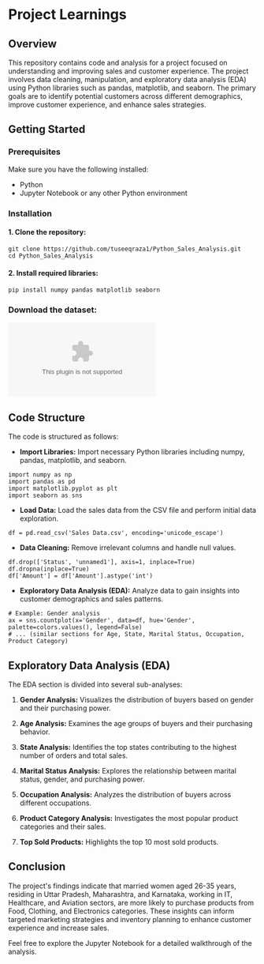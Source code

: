 
# Project Learnings
## Overview
This repository contains code and analysis for a project focused on understanding and improving sales and customer experience. The project involves data cleaning, manipulation, and exploratory data analysis (EDA) using Python libraries such as pandas, matplotlib, and seaborn. The primary goals are to identify potential customers across different demographics, improve customer experience, and enhance sales strategies.

## Getting Started

### Prerequisites
Make sure you have the following installed:

- Python
- Jupyter Notebook or any other Python environment

### Installation
#### 1. Clone the repository:
```
git clone https://github.com/tuseeqraza1/Python_Sales_Analysis.git
cd Python_Sales_Analysis
```
#### 2. Install required libraries:
```
pip install numpy pandas matplotlib seaborn
```
### Download the dataset:

![Sales Data.csv](https://github.com/tuseeqraza1/Python_Sales_Analysis/blob/main/Sales%20Data.csv)

## Code Structure
The code is structured as follows:

- <b>Import Libraries:</b> Import necessary Python libraries including numpy, pandas, matplotlib, and seaborn.
```
import numpy as np
import pandas as pd
import matplotlib.pyplot as plt
import seaborn as sns
```
- <b>Load Data:</b> Load the sales data from the CSV file and perform initial data exploration.
```
df = pd.read_csv('Sales Data.csv', encoding='unicode_escape')
```
- <b>Data Cleaning:</b> Remove irrelevant columns and handle null values.
```
df.drop(['Status', 'unnamed1'], axis=1, inplace=True)
df.dropna(inplace=True)
df['Amount'] = df['Amount'].astype('int')
```
- <b>Exploratory Data Analysis (EDA):</b> Analyze data to gain insights into customer demographics and sales patterns.
```
# Example: Gender analysis
ax = sns.countplot(x='Gender', data=df, hue='Gender', palette=colors.values(), legend=False)
# ... (similar sections for Age, State, Marital Status, Occupation, Product Category)
```
## Exploratory Data Analysis (EDA)
The EDA section is divided into several sub-analyses:

1. <b>Gender Analysis:</b> Visualizes the distribution of buyers based on gender and their purchasing power.

2. <b>Age Analysis:</b> Examines the age groups of buyers and their purchasing behavior.

3. <b>State Analysis:</b> Identifies the top states contributing to the highest number of orders and total sales.

4. <b>Marital Status Analysis:</b> Explores the relationship between marital status, gender, and purchasing power.

5. <b>Occupation Analysis:</b> Analyzes the distribution of buyers across different occupations.

6. <b>Product Category Analysis:</b> Investigates the most popular product categories and their sales.

7. <b>Top Sold Products:</b> Highlights the top 10 most sold products.

## Conclusion
The project's findings indicate that married women aged 26-35 years, residing in Uttar Pradesh, Maharashtra, and Karnataka, working in IT, Healthcare, and Aviation sectors, are more likely to purchase products from Food, Clothing, and Electronics categories. These insights can inform targeted marketing strategies and inventory planning to enhance customer experience and increase sales.

Feel free to explore the Jupyter Notebook for a detailed walkthrough of the analysis.


